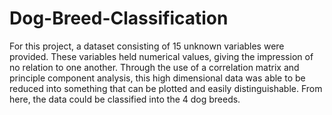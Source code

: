 # Dog-Breed-Classification
For this project, a dataset consisting of 15 unknown variables were provided. These variables held numerical values, giving the impression of no relation to one another. Through the use of a correlation matrix and principle component analysis, this high dimensional data was able to be reduced into something that can be plotted and easily distinguishable. From here, the data could be classified into the 4 dog breeds.
